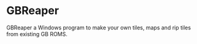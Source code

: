 # GBReaper
GBReaper a Windows program to make your own tiles, maps and rip tiles from existing GB ROMS.
